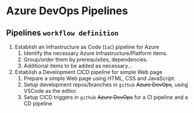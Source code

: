 # Azure DevOps Pipelines

## Pipelines `workflow definition`

1. Establish an Infrastructure as Code (`IaC`) pipeline for Azure
    1. Identify the necessary Azure Infrastructure/Platform items.
    2. Group/order them by prerequisites, dependencies.
    3. Additional items to be added as necessary...
2. Establish a Development CICD pipeline for simple Web page
    1. Prepare a simple Web page using HTML, CSS and JavaScript.
    2. Setup development repos/branches in `github` ~~Azure DevOps~~, using VSCode as the editor.
    3. Setup CICD triggers in  `github` ~~Azure DevOps~~ for a CI pipeline and a CD pipeline